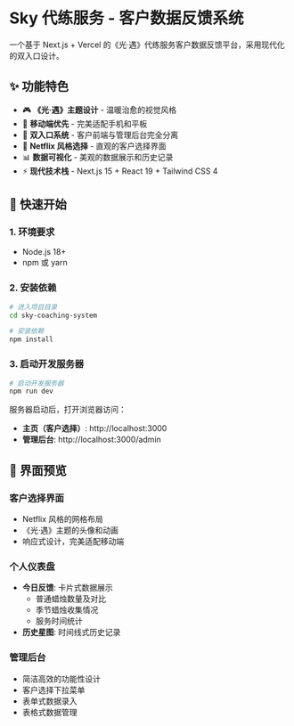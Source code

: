 # Sky 代练服务 - 客户数据反馈系统

一个基于 Next.js + Vercel 的《光·遇》代练服务客户数据反馈平台，采用现代化的双入口设计。

## ✨ 功能特色

- 🎮 **《光·遇》主题设计** - 温暖治愈的视觉风格
- 📱 **移动端优先** - 完美适配手机和平板
- 🔐 **双入口系统** - 客户前端与管理后台完全分离
- 🎯 **Netflix 风格选择** - 直观的客户选择界面
- 📊 **数据可视化** - 美观的数据展示和历史记录
- ⚡ **现代技术栈** - Next.js 15 + React 19 + Tailwind CSS 4

## 🚀 快速开始

### 1. 环境要求

- Node.js 18+
- npm 或 yarn

### 2. 安装依赖

```bash
# 进入项目目录
cd sky-coaching-system

# 安装依赖
npm install
```

### 3. 启动开发服务器

```bash
# 启动开发服务器
npm run dev
```

服务器启动后，打开浏览器访问：
- **主页（客户选择）**: http://localhost:3000
- **管理后台**: http://localhost:3000/admin

## 📱 界面预览

### 客户选择界面
- Netflix 风格的网格布局
- 《光·遇》主题的头像和动画
- 响应式设计，完美适配移动端

### 个人仪表盘
- **今日反馈**: 卡片式数据展示
  - 普通蜡烛数量及对比
  - 季节蜡烛收集情况
  - 服务时间统计
- **历史星图**: 时间线式历史记录

### 管理后台
- 简洁高效的功能性设计
- 客户选择下拉菜单
- 表单式数据录入
- 表格式数据管理

